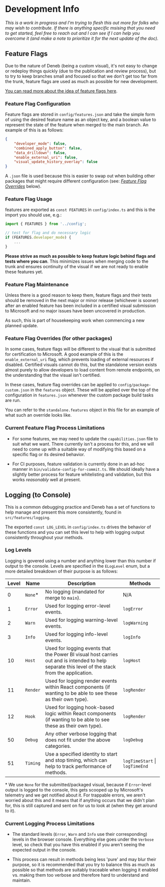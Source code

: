 # Development Info

_This is a work in progress and I'm trying to flesh this out more for folks who may wish to contribute. If there is anything specific msising that you need to get started, feel free to reach out and I can see if I can help you overcome it (and make a note to prioritize it for the next update of the doc)._

## Feature Flags

Due to the nature of Deneb (being a custom visual), it's not easy to change or redeploy things quickly (due to the publication and review process), but to try to keep branches small and focused so that we don't get too far from the trunk, feature flags are used as much as possible for new development.

[You can read more about the idea of feature flags here](https://www.split.io/blog/manage-feature-flags-javascript/).

### Feature Flag Configuration

Feature flags are stored in `config/features.json` and take the simple form of using the desired feature name as an object key, and a boolean value to represent the state of the feature when merged to the main branch. An example of this is as follows:

```json
{
    "developer_mode": false,
    "combined_apply_button": false,
    "data_drilldown": false,
    "enable_external_uri": false,
    "visual_update_history_overlay": false
}
```

A `.json` file is used because this is easier to swap out when building other packages that might require different configuration (see: _[Feature Flag Overrides](#feature-flag-overrides-for-other-packages)_ below).

### Feature Flag Usage

features are exported as `const FEATURES` in `config/index.ts` and this is the import you should use, e.g.:

```typescript
import { FEATURES } from '../config';

// test for flag and do necessary logic
if (FEATURES.developer_mode) {
    ...
}
```

**Please strive as much as possible to keep feature logic behind flags and tests where you can**. This minimizes issues when merging code to the trunk and ensures ocntinuity of the visual if we are not ready to enable these features yet.

### Feature Flag Maintenance

Unless there is a good reason to keep them, feature flags and their tests should be removed in the next major or minor release (whichever is sooner) after an enabled feature has been included in a certified visual submission to Microsoft and no major issues have been uncovered in production.

As such, this is part of housekeeping work when commencing a new planned update.

### Feature Flag Overrides (for other packages)

In some cases, feature flags will be different to the visual that is submitted for certification to Microsoft. A good example of this is the `enable_external_uri` flag, which prevents loading of external resources if disabled. Certified visuals cannot do this, but the standalone version exists almost purely to allow developers to load content from remote endpoints, on the understanding that the visual isn't certified.

In these cases, feature flag overrides can be applied to `config/package-custom.json` in the `features` object. These will be applied over the top of the configuration in `features.json` whenever the custom package build tasks are run.

You can refer to the `standalone.features` object in this file for an example of what such an override looks like.

### Current Feature Flag Process Limitations

-   For some features, we may need to update the `capabilities.json` file to suit what we want. There currently isn't a process for this, and we will need to come up with a suitable way of modifying this based on a specific flag or its desired behavior.

-   For CI purposes, feature validation is currently done in an ad-hoc manner in `bin/validate-config-for-commit.ts`. We should ideally have a slightly better process for feature whitelisting and validation, but this works _reasonably_ well at present.

## Logging (to Console)

This is a common debugging practice and Deneb has a set of functions to help manage and present this more consistently, found in `src/features/logging`.

The exported `const LOG_LEVEL` in `config/index.ts` drives the behavior of these functions and you can set this level to help with logging output consistently throughout your methods.

### Log Levels

Logging is govered using a number and anything lower than this number if output to the console. Levels are specified in the `ELogLevel` enum, but a more detailed breakdown of their purpose is as follows:

| Level | Name     | Description                                                                                                                                      | Methods                        |
| ----- | -------- | ------------------------------------------------------------------------------------------------------------------------------------------------ | ------------------------------ |
| 0     | `None`\* | No logging (mandated for merge to `main`).                                                                                                       | N/A                            |
| 1     | `Error`  | Used for logging error-level events.                                                                                                             | `logError`                     |
| 2     | `Warn`   | Used for logging warning-level events.                                                                                                           | `logWarning`                   |
| 3     | `Info`   | Used for logging info-level events.                                                                                                              | `logInfo`                      |
| 10    | `Host`   | Used for logging events that the Power BI visual host carries out and is intended to help separate this level of the stack from the application. | `logHost`                      |
| 11    | `Render` | Used for logging render events within React components (if wanting to be able to see these as their own type).                                   | `logRender`                    |
| 12    | `Hook`   | Used for logging hook-based logic within React components (if wanting to be able to see these as their own type).                                | `logRender`                    |
| 50    | `Debug`  | Any other verbose logging that does not fit under the above categories.                                                                          | `logDebug`                     |
| 51    | `Timing` | Use a specified identity to start and stop timing, which can help to track performance of methods.                                               | `logTimeStart` \| `logTimeEnd` |

\* We use `None` for the submitted/packaged visual, because if `Error`-level output is logged to the console, this gets scooped up by Microsoft's telemetry and we get notified about it. For trappable errors, we aren't worried about this and it means that if anything occurs that we didn't plan for, this is still captured and sent on for us to look at (when they get around to it).

### Current Logging Process Limitations

-   The standard levels (`Error`, `Warn` and `Info` use their corresponding) levels in the browser console. Everything else goes under the `Verbose` level, so check that you have this enabled if you aren't seeing the expected output in the console.

-   This process can result in methods being less 'pure' and may blur their purpose, so it is recommended that you try to balance this as much as possible so that methods are suitably traceable when logging it enabled vs. making them too verbose and therefore hard to understand and maintain.

